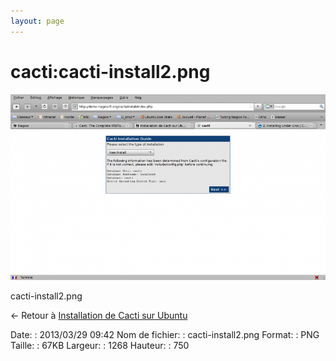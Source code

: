 ```yaml
---
layout: page
---
```


cacti:cacti-install2.png
========================

[![cacti-install2.png](../../assets/media/cacti/cacti-install2.png@cache=&w=900&h=532 "cacti-install2.png")](../../assets/media/cacti/cacti-install2.png@cache= "Afficher le fichier original")

cacti-install2.png

← Retour à [Installation de Cacti sur
Ubuntu](../../cacti/ubuntu-install.html "cacti:ubuntu-install")

Date:
:   2013/03/29 09:42
Nom de fichier:
:   cacti-install2.png
Format:
:   PNG
Taille:
:   67KB
Largeur:
:   1268
Hauteur:
:   750

